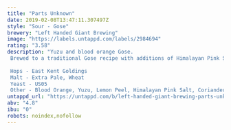 ```yaml
---
title: "Parts Unknown"
date: 2019-02-08T13:47:11.307497Z
style: "Sour - Gose"
brewery: "Left Handed Giant Brewing"
image: "https://labels.untappd.com/labels/2984694"
rating: "3.58"
description: "Yuzu and blood orange Gose. Brewed to a traditional Gose recipe with additions of Himalayan Pink Salt and Coriander before being fruited during fermentation.  Hops - East Kent Goldings Malt - Extra Pale, Wheat Yeast - US05 Other - Blood Orange, Yuzu, Lemon Peel, Himalayan Pink Salt, Coriander"
untappd_url: "https://untappd.com/b/left-handed-giant-brewing-parts-unknown/2984694"
abv: "4.8"
ibu: "0"
robots: noindex,nofollow
---
```

